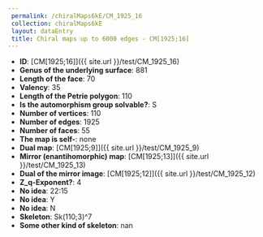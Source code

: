 ```yaml
--- 
 permalink: /chiralMaps6kE/CM_1925_16 
 collection: chiralMaps6kE
 layout: dataEntry
 title: Chiral maps up to 6000 edges - CM[1925;16]
---
```


- **ID**: [CM[1925;16]]({{ site.url }}/test/CM_1925_16)
- **Genus of the underlying surface**: 881
- **Length of the face**: 70
- **Valency**: 35
- **Length of the Petrie polygon**: 110
- **Is the automorphism group solvable?**: S
- **Number of vertices**: 110
- **Number of edges**: 1925
- **Number of faces**: 55
- **The map is self-**: none
- **Dual map**: [CM[1925;9]]({{ site.url }}/test/CM_1925_9)
- **Mirror (enantihomorphic) map**: [CM[1925;13]]({{ site.url }}/test/CM_1925_13)
- **Dual of the mirror image**: [CM[1925;12]]({{ site.url }}/test/CM_1925_12)
- **Z_q-Exponent?**: 4
- **No idea**:  22:15
- **No idea**: Y
- **No idea**: N
- **Skeleton**: Sk(110;3)^7
- **Some other kind of skeleton**: nan
